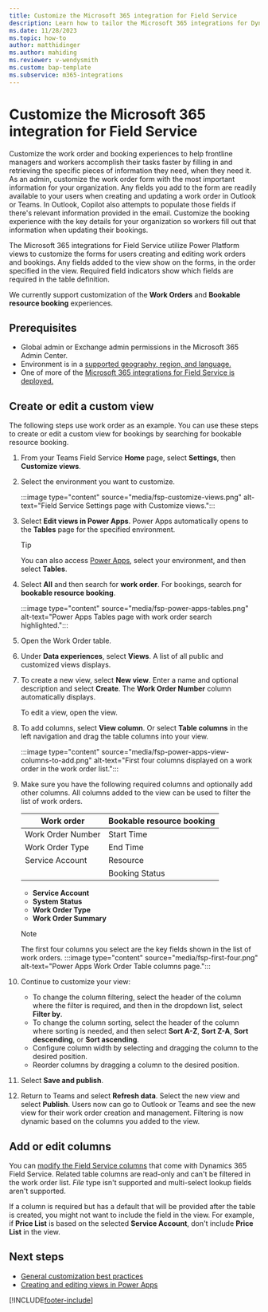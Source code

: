 ```yaml
---
title: Customize the Microsoft 365 integration for Field Service
description: Learn how to tailor the Microsoft 365 integrations for Dynamics 365 Field Service to your business
ms.date: 11/28/2023
ms.topic: how-to
author: matthidinger
ms.author: mahiding
ms.reviewer: v-wendysmith
ms.custom: bap-template
ms.subservice: m365-integrations
---
```


# Customize the Microsoft 365 integration for Field Service

Customize the work order and booking experiences to help frontline managers and workers accomplish their tasks faster by filling in and retrieving the specific pieces of information they need, when they need it. As an admin, customize the work order form with the most important information for your organization. Any fields you add to the form are readily available to your users when creating and updating a work order in Outlook or Teams. In Outlook, Copilot also attempts to populate those fields if there's relevant information provided in the email. Customize the booking experience with the key details for your organization so workers fill out that information when updating their bookings.

The Microsoft 365 integrations for Field Service utilize Power Platform views to customize the forms for users creating and editing work orders and bookings. Any fields added to the view show on the forms, in the order specified in the view. Required field indicators show which fields are required in the table definition.

We currently support customization of the **Work Orders** and **Bookable resource booking** experiences.

<!--- Michael recommends removing image as it won't localize 
:::image type="content" source="media/fsp-flw-customize-overview.png" alt-text="Example of a customized work order form in Field Service using Outlook"::: --->

## Prerequisites

- Global admin or Exchange admin permissions in the Microsoft 365 Admin Center.
- Environment is in a [supported geography, region, and language.](flw-overview.md#supported-geographies-regions-and-languages)
- One of more of the [Microsoft 365 integrations for Field Service is deployed.](flw-admin.md)

## Create or edit a custom view

The following steps use work order as an example. You can use these steps to create or edit a custom view for bookings by searching for bookable resource booking.

1. From your Teams Field Service **Home** page, select **Settings**, then **Customize views**.

1. Select the environment you want to customize.

   :::image type="content" source="media/fsp-customize-views.png" alt-text="Field Service Settings page with Customize views.":::

1. Select **Edit views in Power Apps**. Power Apps automatically opens to the **Tables** page for the specified environment.

   > [!TIP]
   > You can also access [Power Apps](https://make.powerapps.com/), select your environment, and then select **Tables**.

1. Select **All** and then search for **work order**. For bookings, search for **bookable resource booking**.

   :::image type="content" source="media/fsp-power-apps-tables.png" alt-text="Power Apps Tables page with work order search highlighted.":::

1. Open the Work Order table.

1. Under **Data experiences**, select **Views**. A list of all public and customized views displays.

1. To create a new view, select **New view**. Enter a name and optional description and select **Create**. The **Work Order Number** column automatically displays.

   To edit a view, open the view.

1. To add columns, select **View column**. Or select **Table columns** in the left navigation and drag the table columns into your view.

   :::image type="content" source="media/fsp-power-apps-view-columns-to-add.png" alt-text="First four columns displayed on a work order in the work order list.":::

1. Make sure you have the following required columns and optionally add other columns. All columns added to the view can be used to filter the list of work orders.

   | Work order        | Bookable resource booking |
   | ----------------- | ------------------------- |
   | Work Order Number | Start Time                |
   | Work Order Type   | End Time                  |
   | Service Account   | Resource                  |
   |                   | Booking Status            |

   - **Service Account**
   - **System Status**
   - **Work Order Type**
   - **Work Order Summary**

   > [!NOTE]
   > The first four columns you select are the key fields shown in the list of work orders.
   > :::image type="content" source="media/fsp-first-four.png" alt-text="Power Apps Work Order Table columns page.":::

1. Continue to customize your view:

   - To change the column filtering, select the header of the column where the filter is required, and then in the dropdown list, select **Filter by**.
   - To change the column sorting, select the header of the column where sorting is needed, and then select **Sort A-Z**, **Sort Z-A**, **Sort descending**, or **Sort ascending**.
   - Configure column width by selecting and dragging the column to the desired position.
   - Reorder columns by dragging a column to the desired position.

1. Select **Save and publish**.

1. Return to Teams and select **Refresh data**. Select the new view and select **Publish**. Users now can go to Outlook or Teams and see the new view for their work order creation and management. Filtering is now dynamic based on the columns you added to the view.

## Add or edit columns

You can [modify the Field Service columns](field-service-customize-columns-fields.md) that come with Dynamics 365 Field Service. Related table columns are read-only and can't be filtered in the work order list. *File* type isn't supported and multi-select lookup fields aren't supported.

If a column is required but has a default that will be provided after the table is created, you might not want to include the field in the view. For example, if **Price List** is based on the selected **Service Account**, don't include **Price List** in the view.

## Next steps

- [General customization best practices](field-service-customization-best-practices.md)
- [Creating and editing views in Power Apps](/power-apps/maker/model-driven-apps/create-or-edit-model-driven-app-view)


[!INCLUDE[footer-include](../includes/footer-banner.md)]